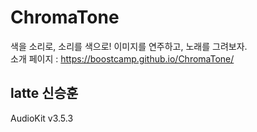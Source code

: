 # ChromaTone

색을 소리로, 소리를 색으로! 이미지를 연주하고, 노래를 그려보자.  
소개 페이지 : https://boostcamp.github.io/ChromaTone/

## latte 신승훈

AudioKit v3.5.3
